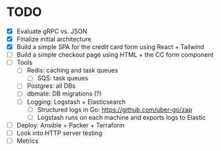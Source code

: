 # TODO

- [x] Evaluate gRPC vs. JSON
- [x] Finalize initial architecture
- [x] Build a simple SPA for the credit card form using React + Tailwind
- [ ] Build a simple checkout page using HTML + the CC form component
- [ ] Tools
    - [ ] Redis: caching and task queues
        - [ ] SQS: task queues
    - [ ] Postgres: all DBs
    - [ ] dbmate: DB migrations (?)
    - [ ] Logging: Logstash + Elasticsearch
        - [ ] Structured logs in Go: https://github.com/uber-go/zap
        - [ ] Logstash runs on each machine and exports logs to Elastic
- [ ] Deploy: Ansible + Packer + Terraform
- [ ] Look into HTTP server testing
- [ ] Metrics
